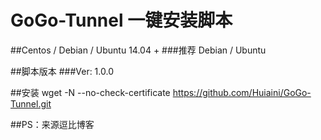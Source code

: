 # GoGo-Tunnel 一键安装脚本
##Centos / Debian / Ubuntu 14.04 +
###推荐 Debian / Ubuntu

##脚本版本
###Ver: 1.0.0

##安装
    wget -N --no-check-certificate https://github.com/Huiaini/GoGo-Tunnel.git



##PS：来源逗比博客
